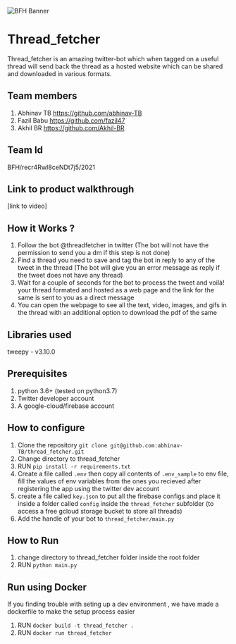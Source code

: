 ![BFH Banner](https://trello-attachments.s3.amazonaws.com/542e9c6316504d5797afbfb9/542e9c6316504d5797afbfc1/39dee8d993841943b5723510ce663233/Frame_19.png)
# Thread_fetcher
Thread_fetcher is an amazing twitter-bot which when tagged on a useful thread will send back the thread as a hosted website which can be shared and downloaded in various formats.
## Team members
1. Abhinav TB https://github.com/abhinav-TB
2. Fazil Babu https://github.com/fazil47
3. Akhil BR https://github.com/Akhil-BR
## Team Id
 BFH/recr4RwI8ceNDt7j5/2021
## Link to product walkthrough
 [link to video]
## How it Works ?
1. Follow the bot @threadfetcher in twitter (The bot will not have the permission to send you a dm if this step is not done)
2. Find a thread you need to save and tag the bot in reply to any of the tweet in the thread (The bot will give you an error message as reply if the tweet does not have any thread)
3. Wait for a couple of seconds for the bot to process the tweet and voilà! your thread formated and hosted as a web page and the link for the same is sent to you as a direct message
4. You can open the webpage to see all the text, video, images, and gifs in the thread with an additional option to download the pdf of the same 
## Libraries used
tweepy - v3.10.0
## Prerequisites
1. python 3.6+ (tested on python3.7)
2. Twitter developer account
3. A google-cloud/firebase account
## How to configure
1. Clone the repository ```git clone git@github.com:abhinav-TB/thread_fetcher.git```
2. Change directory to thread_fetcher
3. RUN ```pip install -r requirements.txt```
4. Create a file called `.env` then copy all contents of `.env_sample` to env file, fill the values of env variables from the ones you recieved after registering the app using the twitter dev account 
5. create a file called `key.json` to put all the firebase configs and place it inside a folder called `config` inside the `thread_fetcher` subfolder (to access a free gcloud storage bucket to store all threads)
6. Add the handle of your bot to `thread_fetcher/main.py`
## How to Run
1. change directory to thread_fetcher folder inside the root folder
2. RUN ```python main.py```

## Run using Docker
If you finding trouble with seting up a dev environment , we have made a dockerfile to make the setup process easier
1. RUN ```docker build -t thread_fetcher .```
2. RUN ```docker run thread_fetcher ```
